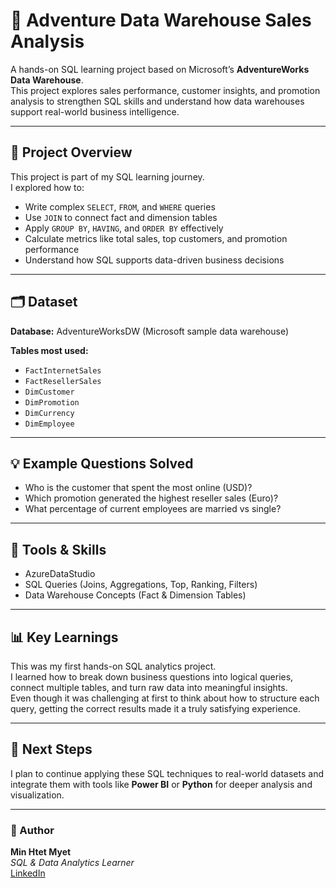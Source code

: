 # 🧠 Adventure Data Warehouse Sales Analysis

A hands-on SQL learning project based on Microsoft’s **AdventureWorks Data Warehouse**.  
This project explores sales performance, customer insights, and promotion analysis to strengthen SQL skills and understand how data warehouses support real-world business intelligence.

---

## 🎯 Project Overview
This project is part of my SQL learning journey.  
I explored how to:
- Write complex `SELECT`, `FROM`, and `WHERE` queries  
- Use `JOIN` to connect fact and dimension tables  
- Apply `GROUP BY`, `HAVING`, and `ORDER BY` effectively  
- Calculate metrics like total sales, top customers, and promotion performance  
- Understand how SQL supports data-driven business decisions  

---

## 🗂️ Dataset
**Database:** AdventureWorksDW (Microsoft sample data warehouse)  

**Tables most used:**
- `FactInternetSales`
- `FactResellerSales`
- `DimCustomer`
- `DimPromotion`
- `DimCurrency`
- `DimEmployee`

---

## 💡 Example Questions Solved
- Who is the customer that spent the most online (USD)?  
- Which promotion generated the highest reseller sales (Euro)?  
- What percentage of current employees are married vs single?   

---

## 🧰 Tools & Skills
- AzureDataStudio  
- SQL Queries (Joins, Aggregations, Top, Ranking, Filters)  
- Data Warehouse Concepts (Fact & Dimension Tables)

---

## 📊 Key Learnings
This was my first hands-on SQL analytics project.  
I learned how to break down business questions into logical queries, connect multiple tables, and turn raw data into meaningful insights.  
Even though it was challenging at first to think about how to structure each query, getting the correct results made it a truly satisfying experience.

---

## 🚀 Next Steps
I plan to continue applying these SQL techniques to real-world datasets and integrate them with tools like **Power BI** or **Python** for deeper analysis and visualization.

---

### 🌟 Author
**Min Htet Myet**  
*SQL & Data Analytics Learner*  
[LinkedIn](www.linkedin.com/in/min-htet) 
